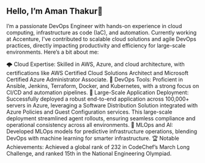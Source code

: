 ## Hello, I’m Aman Thakur👋

I’m a passionate DevOps Engineer with hands-on experience in cloud computing, infrastructure as code (IaC), and automation. Currently working at Accenture, I've contributed to scalable cloud solutions and agile DevOps practices, directly impacting productivity and efficiency for large-scale environments. Here’s a bit about me:

🌩 Cloud Expertise: Skilled in AWS, Azure, and cloud architecture, with certifications like AWS Certified Cloud Solutions Architect and Microsoft Certified Azure Administrator Associate.
🔧 DevOps Tools: Proficient in Ansible, Jenkins, Terraform, Docker, and Kubernetes, with a strong focus on CI/CD and automation pipelines.
🚀 Large-Scale Application Deployment: Successfully deployed a robust end-to-end application across 100,000+ servers in Azure, leveraging a Software Distribution Solution integrated with Azure Policies and Guest Configuration services. This large-scale deployment streamlined agent rollouts, ensuring seamless compliance and operational consistency across all environments.
🤖 MLOps and AI: Developed MLOps models for predictive infrastructure operations, blending DevOps with machine learning for smarter infrastructure.
🏆 Notable Achievements: Achieved a global rank of 232 in CodeChef’s March Long Challenge, and ranked 15th in the National Engineering Olympiad.
